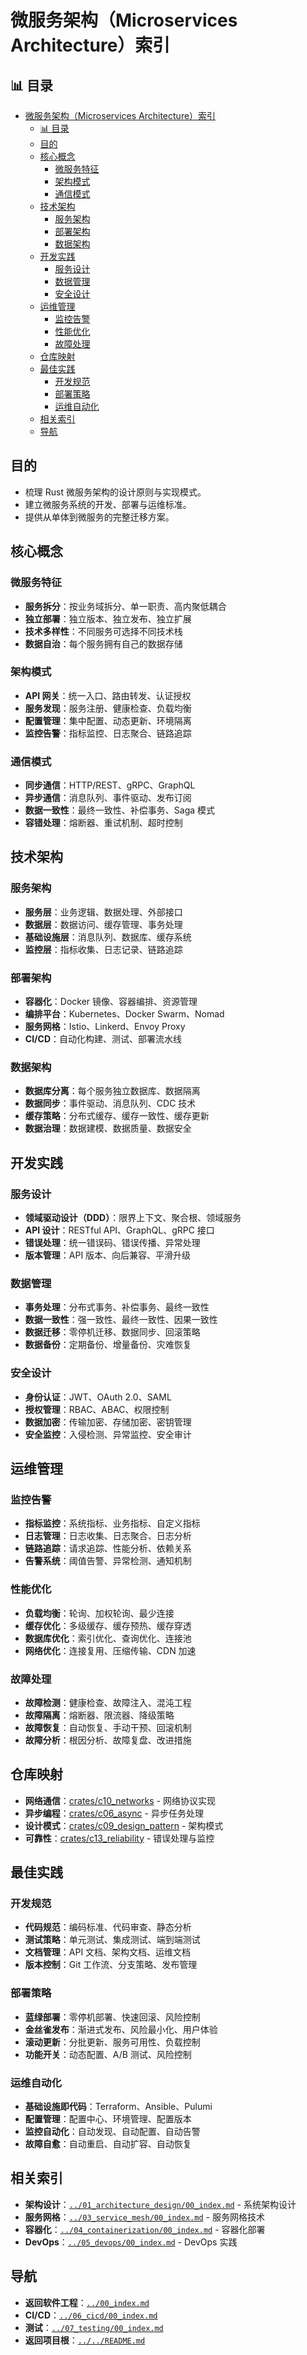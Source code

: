 ﻿# 微服务架构（Microservices Architecture）索引

## 📊 目录

- [微服务架构（Microservices Architecture）索引](#微服务架构microservices-architecture索引)
  - [📊 目录](#-目录)
  - [目的](#目的)
  - [核心概念](#核心概念)
    - [微服务特征](#微服务特征)
    - [架构模式](#架构模式)
    - [通信模式](#通信模式)
  - [技术架构](#技术架构)
    - [服务架构](#服务架构)
    - [部署架构](#部署架构)
    - [数据架构](#数据架构)
  - [开发实践](#开发实践)
    - [服务设计](#服务设计)
    - [数据管理](#数据管理)
    - [安全设计](#安全设计)
  - [运维管理](#运维管理)
    - [监控告警](#监控告警)
    - [性能优化](#性能优化)
    - [故障处理](#故障处理)
  - [仓库映射](#仓库映射)
  - [最佳实践](#最佳实践)
    - [开发规范](#开发规范)
    - [部署策略](#部署策略)
    - [运维自动化](#运维自动化)
  - [相关索引](#相关索引)
  - [导航](#导航)

## 目的

- 梳理 Rust 微服务架构的设计原则与实现模式。
- 建立微服务系统的开发、部署与运维标准。
- 提供从单体到微服务的完整迁移方案。

## 核心概念

### 微服务特征

- **服务拆分**：按业务域拆分、单一职责、高内聚低耦合
- **独立部署**：独立版本、独立发布、独立扩展
- **技术多样性**：不同服务可选择不同技术栈
- **数据自治**：每个服务拥有自己的数据存储

### 架构模式

- **API 网关**：统一入口、路由转发、认证授权
- **服务发现**：服务注册、健康检查、负载均衡
- **配置管理**：集中配置、动态更新、环境隔离
- **监控告警**：指标监控、日志聚合、链路追踪

### 通信模式

- **同步通信**：HTTP/REST、gRPC、GraphQL
- **异步通信**：消息队列、事件驱动、发布订阅
- **数据一致性**：最终一致性、补偿事务、Saga 模式
- **容错处理**：熔断器、重试机制、超时控制

## 技术架构

### 服务架构

- **服务层**：业务逻辑、数据处理、外部接口
- **数据层**：数据访问、缓存管理、事务处理
- **基础设施层**：消息队列、数据库、缓存系统
- **监控层**：指标收集、日志记录、链路追踪

### 部署架构

- **容器化**：Docker 镜像、容器编排、资源管理
- **编排平台**：Kubernetes、Docker Swarm、Nomad
- **服务网格**：Istio、Linkerd、Envoy Proxy
- **CI/CD**：自动化构建、测试、部署流水线

### 数据架构

- **数据库分离**：每个服务独立数据库、数据隔离
- **数据同步**：事件驱动、消息队列、CDC 技术
- **缓存策略**：分布式缓存、缓存一致性、缓存更新
- **数据治理**：数据建模、数据质量、数据安全

## 开发实践

### 服务设计

- **领域驱动设计（DDD）**：限界上下文、聚合根、领域服务
- **API 设计**：RESTful API、GraphQL、gRPC 接口
- **错误处理**：统一错误码、错误传播、异常处理
- **版本管理**：API 版本、向后兼容、平滑升级

### 数据管理

- **事务处理**：分布式事务、补偿事务、最终一致性
- **数据一致性**：强一致性、最终一致性、因果一致性
- **数据迁移**：零停机迁移、数据同步、回滚策略
- **数据备份**：定期备份、增量备份、灾难恢复

### 安全设计

- **身份认证**：JWT、OAuth 2.0、SAML
- **授权管理**：RBAC、ABAC、权限控制
- **数据加密**：传输加密、存储加密、密钥管理
- **安全监控**：入侵检测、异常监控、安全审计

## 运维管理

### 监控告警

- **指标监控**：系统指标、业务指标、自定义指标
- **日志管理**：日志收集、日志聚合、日志分析
- **链路追踪**：请求追踪、性能分析、依赖关系
- **告警系统**：阈值告警、异常检测、通知机制

### 性能优化

- **负载均衡**：轮询、加权轮询、最少连接
- **缓存优化**：多级缓存、缓存预热、缓存穿透
- **数据库优化**：索引优化、查询优化、连接池
- **网络优化**：连接复用、压缩传输、CDN 加速

### 故障处理

- **故障检测**：健康检查、故障注入、混沌工程
- **故障隔离**：熔断器、限流器、降级策略
- **故障恢复**：自动恢复、手动干预、回滚机制
- **故障分析**：根因分析、故障复盘、改进措施

## 仓库映射

- **网络通信**：[crates/c10_networks](../../../crates/c10_networks/) - 网络协议实现
- **异步编程**：[crates/c06_async](../../../crates/c06_async/) - 异步任务处理
- **设计模式**：[crates/c09_design_pattern](../../../crates/c09_design_pattern/) - 架构模式
- **可靠性**：[crates/c13_reliability](../../../crates/c13_reliability/) - 错误处理与监控

## 最佳实践

### 开发规范

- **代码规范**：编码标准、代码审查、静态分析
- **测试策略**：单元测试、集成测试、端到端测试
- **文档管理**：API 文档、架构文档、运维文档
- **版本控制**：Git 工作流、分支策略、发布管理

### 部署策略

- **蓝绿部署**：零停机部署、快速回滚、风险控制
- **金丝雀发布**：渐进式发布、风险最小化、用户体验
- **滚动更新**：分批更新、服务可用性、负载控制
- **功能开关**：动态配置、A/B 测试、风险控制

### 运维自动化

- **基础设施即代码**：Terraform、Ansible、Pulumi
- **配置管理**：配置中心、环境管理、配置版本
- **监控自动化**：自动发现、自动配置、自动告警
- **故障自愈**：自动重启、自动扩容、自动恢复

## 相关索引

- **架构设计**：[`../01_architecture_design/00_index.md`](../01_architecture_design/00_index.md) - 系统架构设计
- **服务网格**：[`../03_service_mesh/00_index.md`](../03_service_mesh/00_index.md) - 服务网格技术
- **容器化**：[`../04_containerization/00_index.md`](../04_containerization/00_index.md) - 容器化部署
- **DevOps**：[`../05_devops/00_index.md`](../05_devops/00_index.md) - DevOps 实践

## 导航

- **返回软件工程**：[`../00_index.md`](../00_index.md)
- **CI/CD**：[`../06_cicd/00_index.md`](../06_cicd/00_index.md)
- **测试**：[`../07_testing/00_index.md`](../07_testing/00_index.md)
- **返回项目根**：[`../../README.md`](../../README.md)
